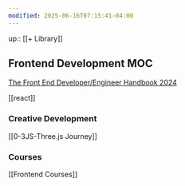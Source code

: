 ```yaml
---
modified: 2025-06-16T07:15:41-04:00
---
```

up::  [[+ Library]]

## Frontend Development MOC

[The Front End Developer/Engineer Handbook 2024](https://frontendmasters.com/guides/front-end-handbook/2024/#1)

[[react]]
### Creative Development
[[0-3JS-Three.js Journey]]
### Courses
[[Frontend Courses]]
